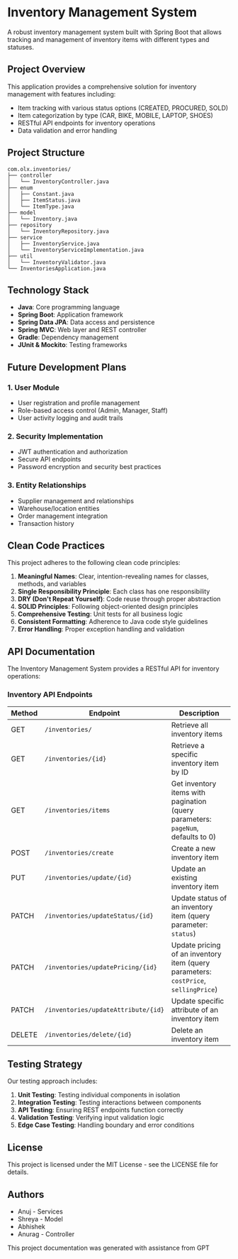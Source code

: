 # Inventory Management System

A robust inventory management system built with Spring Boot that allows tracking and management of inventory items with different types and statuses.

## Project Overview

This application provides a comprehensive solution for inventory management with features including:
- Item tracking with various status options (CREATED, PROCURED, SOLD)
- Item categorization by type (CAR, BIKE, MOBILE, LAPTOP, SHOES)
- RESTful API endpoints for inventory operations
- Data validation and error handling

## Project Structure

```
com.olx.inventories/
├── controller
│   └── InventoryController.java
├── enum
│   ├── Constant.java
│   ├── ItemStatus.java
│   └── ItemType.java
├── model
│   └── Inventory.java
├── repository
│   └── InventoryRepository.java
├── service
│   ├── InventoryService.java
│   └── InventoryServiceImplementation.java
├── util
│   └── InventoryValidator.java
└── InventoriesApplication.java
```

## Technology Stack

- **Java**: Core programming language
- **Spring Boot**: Application framework
- **Spring Data JPA**: Data access and persistence
- **Spring MVC**: Web layer and REST controller
- **Gradle**: Dependency management
- **JUnit & Mockito**: Testing frameworks

## Future Development Plans

### 1. User Module
- User registration and profile management
- Role-based access control (Admin, Manager, Staff)
- User activity logging and audit trails

### 2. Security Implementation
- JWT authentication and authorization
- Secure API endpoints
- Password encryption and security best practices

### 3. Entity Relationships
- Supplier management and relationships
- Warehouse/location entities
- Order management integration
- Transaction history

## Clean Code Practices

This project adheres to the following clean code principles:

1. **Meaningful Names**: Clear, intention-revealing names for classes, methods, and variables
2. **Single Responsibility Principle**: Each class has one responsibility
3. **DRY (Don't Repeat Yourself)**: Code reuse through proper abstraction
4. **SOLID Principles**: Following object-oriented design principles
5. **Comprehensive Testing**: Unit tests for all business logic
6. **Consistent Formatting**: Adherence to Java code style guidelines
7. **Error Handling**: Proper exception handling and validation

## API Documentation

The Inventory Management System provides a RESTful API for inventory operations:

### Inventory API Endpoints

| Method | Endpoint | Description |
|--------|----------|-------------|
| GET    | `/inventories/` | Retrieve all inventory items |
| GET    | `/inventories/{id}` | Retrieve a specific inventory item by ID |
| GET    | `/inventories/items` | Get inventory items with pagination (query parameters: `pageNum`, defaults to 0) |
| POST   | `/inventories/create` | Create a new inventory item |
| PUT    | `/inventories/update/{id}` | Update an existing inventory item |
| PATCH  | `/inventories/updateStatus/{id}` | Update status of an inventory item (query parameter: `status`) |
| PATCH  | `/inventories/updatePricing/{id}` | Update pricing of an inventory item (query parameters: `costPrice`, `sellingPrice`) |
| PATCH  | `/inventories/updateAttribute/{id}` | Update specific attribute of an inventory item |
| DELETE | `/inventories/delete/{id}` | Delete an inventory item |

## Testing Strategy

Our testing approach includes:

1. **Unit Testing**: Testing individual components in isolation
2. **Integration Testing**: Testing interactions between components
3. **API Testing**: Ensuring REST endpoints function correctly
4. **Validation Testing**: Verifying input validation logic
5. **Edge Case Testing**: Handling boundary and error conditions

## License

This project is licensed under the MIT License - see the LICENSE file for details.

## Authors

- Anuj - Services
- Shreya - Model
- Abhishek
- Anurag - Controller

This project documentation was generated with assistance from GPT